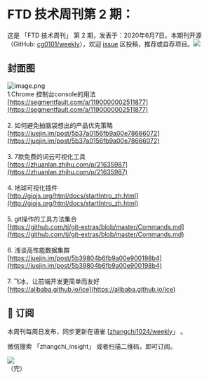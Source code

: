 # FTD 技术周刊第 2 期：
这是 「FTD 技术周刊」 第 2 期，发表于：2020年6月7日。本期刊开源（GitHub: [cg0101/weekly](https://github.com/cg0101/weekly)），欢迎 [issue](https://github.com/cg0101/weekly/issues) 区投稿，推荐或自荐项目。![](https://visitor-badge.glitch.me/badge?page_id=cg0101.weekly) <a href="https://www.linkedin.com/in/%E9%A9%B0-%E5%BC%A0-60669710a/">
        </a>
## 封面图


![image.png](https://cdn.nlark.com/yuque/0/2020/png/132503/1605582775641-8febf27f-d7ad-46b1-9496-3945477ade89.png#height=720&id=hoN1p&margin=%5Bobject%20Object%5D&name=image.png&originHeight=720&originWidth=1080&originalType=binary&size=1508557&status=done&style=none&width=1080)<br />1.Chrome 控制台console的用法<br />[https://segmentfault.com/a/1190000002511877](https://segmentfault.com/a/1190000002511877)<br />
<br />2. 如何避免拍脑袋想出的产品优先策略<br />[https://juejin.im/post/5b37a0156fb9a00e78666072](https://juejin.im/post/5b37a0156fb9a00e78666072)<br />
<br />3. 7款免费的词云可视化工具<br />[https://zhuanlan.zhihu.com/p/21635987](https://zhuanlan.zhihu.com/p/21635987)<br />
<br />4. 地球可视化插件<br />[http://giojs.org/html/docs/startIntro_zh.html](http://giojs.org/html/docs/startIntro_zh.html)<br />
<br />5. git操作的工具方法集合<br />[https://github.com/tj/git-extras/blob/master/Commands.md](https://github.com/tj/git-extras/blob/master/Commands.md)<br />
<br />6. 浅谈高性能数据集群<br />[https://juejin.im/post/5b39804b6fb9a00e900198b4](https://juejin.im/post/5b39804b6fb9a00e900198b4)<br />
<br />7. 飞冰，让前端开发更简单而友好<br />[https://alibaba.github.io/ice](https://alibaba.github.io/ice)



## 📅 订阅
本周刊每周日发布，同步更新在语雀 [[zhangchi1024/weekly](https://www.yuque.com/zhangchi1024/weekly)」 。


微信搜索 「zhangchi_insight」 或者扫描二维码，即可订阅。
<div align="left"> <img src="https://cdn.nlark.com/yuque/0/2021/jpeg/132503/1640750963398-e8538e9e-6b96-46f7-abff-c93b56bdd377.jpeg?x-oss-process=image%2Fwatermark%2Ctype_d3F5LW1pY3JvaGVp%2Csize_36%2Ctext_5byg6amw%2Ccolor_FFFFFF%2Cshadow_50%2Ct_80%2Cg_se%2Cx_10%2Cy_10%2Fresize%2Cw_426%2Climit_0" ></div>    
    （完）